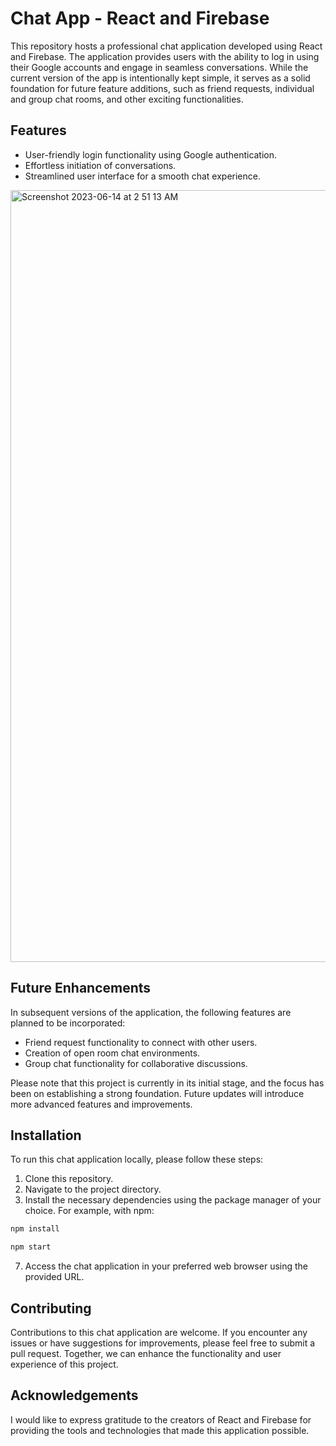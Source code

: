 # Chat App - React and Firebase

This repository hosts a professional chat application developed using React and Firebase. The application provides users with the ability to log in using their Google accounts and engage in seamless conversations. While the current version of the app is intentionally kept simple, it serves as a solid foundation for future feature additions, such as friend requests, individual and group chat rooms, and other exciting functionalities.

## Features

- User-friendly login functionality using Google authentication.
- Effortless initiation of conversations.
- Streamlined user interface for a smooth chat experience.


<img width="1235" alt="Screenshot 2023-06-14 at 2 51 13 AM" src="https://github.com/EgzonBahtiri/ChatApp/assets/25590360/cb362312-98f9-4437-8395-90f026bc2beb">


## Future Enhancements

In subsequent versions of the application, the following features are planned to be incorporated:

- Friend request functionality to connect with other users.
- Creation of open room chat environments.
- Group chat functionality for collaborative discussions.

Please note that this project is currently in its initial stage, and the focus has been on establishing a strong foundation. Future updates will introduce more advanced features and improvements.

## Installation

To run this chat application locally, please follow these steps:

1. Clone this repository.
2. Navigate to the project directory.
3. Install the necessary dependencies using the package manager of your choice. For example, with npm:

```bash
npm install
```

```bash
npm start
```

7. Access the chat application in your preferred web browser using the provided URL.

## Contributing

Contributions to this chat application are welcome. If you encounter any issues or have suggestions for improvements, please feel free to submit a pull request. Together, we can enhance the functionality and user experience of this project.


## Acknowledgements

I would like to express gratitude to the creators of React and Firebase for providing the tools and technologies that made this application possible.



